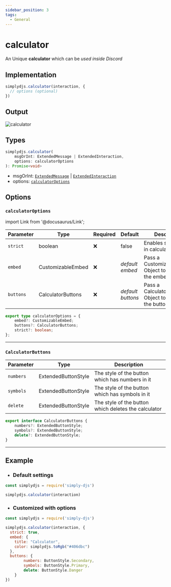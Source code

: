 ```yaml
---
sidebar_position: 3
tags:
  - General
---
```


# calculator

An Unique **calculator** which can be *used inside Discord*

## Implementation

```js
simplydjs.calculator(interaction, {
  // options (optional)
})
```

## Output

![calculator](https://i.postimg.cc/J0WFnn4W/image.png)


## Types
```ts
simplydjs.calculator(
	msgOrInt: ExtendedMessage | ExtendedInteraction,
	options: calculatorOptions
): Promise<void>
```

- msgOrInt: [`ExtendedMessage`](/docs/typedef/ExtendedMessage) | [`ExtendedInteraction`](/docs/typedef/ExtendedInteraction)
- options: [`calculatorOptions`](#calculatoroptions)


## Options

### `calculatorOptions`

import Link from '@docusaurus/Link';

| Parameter | Type | Required | Default    | Description |
| --------- | ----- | -------- | -------- | ---------- |
| `strict` | <Link to="https://developer.mozilla.org/en-US/docs/Web/JavaScript/Reference/Global_Objects/Boolean">boolean</Link>       | ❌ | false | Enables strict mode in calculator |
| `embed` | <Link to="/docs/typedef/CustomizableEmbed">CustomizableEmbed</Link>         | ❌        | _default embed_  | Pass a CustomizableEmbed Object to customize the embed  |
| `buttons` | <Link to="#calculatorbuttons">CalculatorButtons</Link> | ❌        | _default buttons_  | Pass a CalculatorButtons Object to customize the button  |

```ts
export type calculatorOptions = {
	embed?: CustomizableEmbed;
	buttons?: CalculatorButtons;
	strict?: boolean;
};
```

--------------------

### `CalculatorButtons`

| Parameter    | Type   | Description  |
| ------------ | ------ | ------------ |
| `numbers`        | <Link to="/docs/typedef/ExtendedButtonStyle">ExtendedButtonStyle</Link> |  The style of the button which has numbers in it   |
|  `symbols`       | <Link to="/docs/typedef/ExtendedButtonStyle">ExtendedButtonStyle</Link> |  The style of the button which has symbols in it   |
|  `delete`       | <Link to="/docs/typedef/ExtendedButtonStyle">ExtendedButtonStyle</Link> |  The style of the button which deletes the calculator   |

```ts
export interface CalculatorButtons {
	numbers?: ExtendedButtonStyle;
	symbols?: ExtendedButtonStyle;
	delete?: ExtendedButtonStyle;
}
```

-----------------

## Example

- ### Default settings

```js title="calculator.js"
const simplydjs = require('simply-djs')

simplydjs.calculator(interaction)
```

- ### Customized with options

```js title="calculator.js"
const simplydjs = require('simply-djs')

simplydjs.calculator(interaction, {
  strict: true,
  embed: {
    title: "Calculator",
    color: simplydjs.toRgb("#406dbc")
  },
  buttons: {
		numbers: ButtonStyle.Secondary,
		symbols: ButtonStyle.Primary,
		delete: ButtonStyle.Danger
	}
})
```
